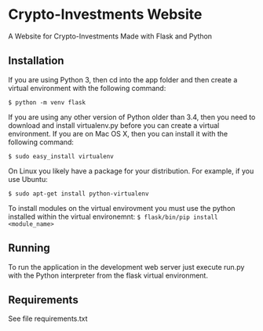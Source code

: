 Crypto-Investments Website
=========

A Website for Crypto-Investments Made with Flask and Python

Installation
------------
If you are using Python 3, then cd into the app folder and then create a virtual environment with the following command:

`$ python -m venv flask`

If you are using any other version of Python older than 3.4, then you need to download and install virtualenv.py before you can create a virtual environment. If you are on Mac OS X, then you can install it with the following command:

`$ sudo easy_install virtualenv`

On Linux you likely have a package for your distribution. For example, if you use Ubuntu:

`$ sudo apt-get install python-virtualenv`

To install modules on the virtual envirovment you must use the python installed within the virtual environemnt:
`$ flask/bin/pip install <module_name>`

Running
--------
To run the application in the development web server just execute run.py with the Python interpreter from the flask virtual environment.

Requirements
------------
See file requirements.txt


